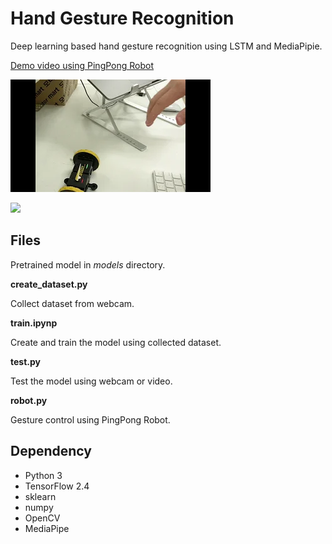 # Hand Gesture Recognition

Deep learning based hand gesture recognition using LSTM and MediaPipie.

[Demo video using PingPong Robot](https://youtu.be/g16KvSEq0XU)

![](result/thumb.webp)

<img src="result/result.gif" width="512px">

## Files

Pretrained model in *models* directory.

**create_dataset.py**

Collect dataset from webcam.

**train.ipynp**

Create and train the model using collected dataset.

**test.py**

Test the model using webcam or video.

**robot.py**

Gesture control using PingPong Robot.

## Dependency

- Python 3
- TensorFlow 2.4
- sklearn
- numpy
- OpenCV
- MediaPipe
